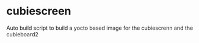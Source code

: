 # cubiescreen
Auto build script to build a yocto based image for the cubiescrenn and the cubieboard2

